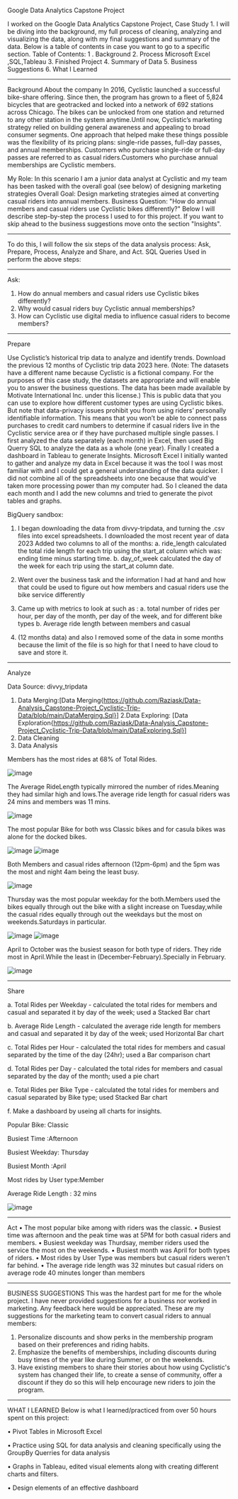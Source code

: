 Google Data Analytics Capstone Project

I worked on the Google Data Analytics Capstone Project, Case Study 1. I will be diving into the background, my full process of cleaning, analyzing and visualizing the data, along with my final suggestions and summary of the data. 
Below is a table of contents in case you want to go to a specific section. 
Table of Contents:
1 . Background 
2.	Process 
   Microsoft Excel ,SQL,Tableau 
3.	Finished Project 
4.	Summary of Data 
5.	Business Suggestions 
6.	What I Learned 
____________________________________________________________________________________________
Background
About the company
In 2016, Cyclistic launched a successful bike-share offering. Since then, the program has grown to a fleet of 5,824 bicycles that are geotracked and locked into a network of 692 stations
across Chicago. The bikes can be unlocked from one station and returned to any other station in the system anytime.Until now, Cyclistic’s marketing strategy relied on building general awareness and appealing to
broad consumer segments. One approach that helped make these things possible was the flexibility of its pricing plans: single-ride passes, full-day passes, and annual memberships.
Customers who purchase single-ride or full-day passes are referred to as casual riders.Customers who purchase annual memberships are Cyclistic members.

My Role: In this scenario I am a junior data analyst at Cyclistic and my team has been tasked with the overall goal (see below) of designing marketing strategies 
Overall Goal: Design marketing strategies aimed at converting casual riders into annual members.
Business Question: "How do annual members and casual riders use Cyclistic bikes differently?"
Below I will describe step-by-step the process I used to for this project. If you want to skip ahead to the business suggestions move onto the section "Insights".

 _____________________________________________________________

To do this, I will follow the six steps of the data analysis process: Ask, Prepare, Process, Analyze and Share, and Act. SQL Queries Used in perform the above steps:
__________________________________________________________________________________________
Ask:
1. How do annual members and casual riders use Cyclistic bikes differently?
2. Why would casual riders buy Cyclistic annual memberships?
3. How can Cyclistic use digital media to influence casual riders to become members?
___________________________________________________________________________________________
Prepare

Use Cyclistic’s historical trip data to analyze and identify trends. Download the previous 12
months of Cyclistic trip data  2023 here. (Note: The datasets have a different name because Cyclistic
is a fictional company. For the purposes of this case study, the datasets are appropriate and
will enable you to answer the business questions. The data has been made available by
Motivate International Inc. under this license.) This is public data that you can use to explore
how different customer types are using Cyclistic bikes. But note that data-privacy issues
prohibit you from using riders’ personally identifiable information. This means that you won’t be
able to connect pass purchases to credit card numbers to determine if casual riders live in the
Cyclistic service area or if they have purchased multiple single passes.
I first analyzed the data separately (each month) in Excel, then used Big Querry SQL to analyze the data as a whole (one year). Finally I created a dashboard in Tableau to generate Insights.
Microsoft Excel
I initially wanted to gather and analyze my data in Excel because it was the tool I was most familiar with and I could get a general understanding of the data quicker. I did not combine all of the spreadsheets into one because that would've taken more processing power than my computer had. So I   cleaned the data each month and I add the new columns and tried  to generate the pivot tables and graphs.

 BigQuery sandbox:
 
1.	I began downloading the data from divvy-tripdata, and turning the .csv files into excel spreadsheets. I downloaded the most recent year of data 2023 Added two columns to all of the months:
a.	ride_length calculated the total ride length for each trip using the start_at column which was: ending time minus starting time. 
b.	day_of_week calculated the day of the week for each trip using the start_at column date. 
2.	Went over the business task and the information I had at hand and how that could be used to figure out how members and casual riders use the bike service differently
3.	Came up with metrics to look at such as : 
a.	total number of rides per hour, per day of the month, per day of the week, and for different bike types 
b.	Average ride length between members and casual

1.	(12 months data)  and also I removed some of  the data in some months  because the limit of the file is so high for that I need to have cloud to save and store it.
__________________________________________________________
Analyze

Data Source: divvy_tripdata
1.	Data Merging:[Data Merging{https://github.com/Raziask/Data-Analysis_Capstone-Project_Cyclistic-Trip-Data/blob/main/DataMerging.Sql}]
2.Data Exploring:	[Data Exploration{https://github.com/Raziask/Data-Analysis_Capstone-Project_Cyclistic-Trip-Data/blob/main/DataExploring.Sql}]
3.	Data Cleaning
4.	Data Analysis

Members has the most rides at 68% of Total Rides.


![image](https://github.com/Raziask/Raziask/assets/159090090/d87fed32-d537-45e6-ae3c-379dbf6c4ffc)




The Average RideLength typically mirrored the number of rides.Meaning they had similar high and lows.The average ride length  for casual riders was 24 mins and members was 11 mins.

![image](https://github.com/Raziask/Raziask/assets/159090090/fd73980c-5e9a-4748-a2cb-14bff920536e)







The most popular Bike for both wss Classic bikes and  for casula bikes was alone for the docked bikes.

![image](https://github.com/Raziask/Raziask/assets/159090090/0cae31a2-a3a9-4414-b980-851f2a9773e5)
![image](https://github.com/Raziask/Raziask/assets/159090090/7b5e09f0-acde-4321-a05b-ec231ebb4117)




Both Members and casual rides afternoon (12pm-6pm) and the 5pm was the most and night 4am being the least busy.

![image](https://github.com/Raziask/Raziask/assets/159090090/29ce26ff-5748-4c6f-9d67-d77eaf1c8037)



Thursday was the most popular weekday for the both.Members used the bikes equally through out the bike with a slight increase on Tuesday,while the casual rides equally through out the weekdays but the most on weekends.Saturdays in particular. 


![image](https://github.com/Raziask/Raziask/assets/159090090/984e714d-7abe-448c-b4b4-ab9165863020)
![image](https://github.com/Raziask/Raziask/assets/159090090/b2084ae2-1727-42b1-a49e-065477b15b9e)








April to October was the busiest season for both type of riders. They ride most in April.While the least in (December-February).Specially in February.

![image](https://github.com/Raziask/Raziask/assets/159090090/60b9436b-2d88-4b56-b2ca-9a4efe2ac62e)

_________________________________________________________
Share

a.	Total Rides per Weekday - calculated the total rides for members and casual and separated it by day of the week; used a Stacked Bar chart

b.	Average Ride Length - calculated the average ride length for members and casual and separated it by day of the week; used  Horizontal Bar chart

c.	Total Rides per Hour - calculated the total rides for members and casual separated by the time of the day (24hr); used a Bar  comparison chart 

d.	Total Rides per Day - calculated the total rides for members and casual separated by the day of the month; used a pie chart 

e.	Total Rides per Bike Type - calculated the total rides for members and casual separated by Bike type; used  Stacked Bar chart 

f. Make a dashboard by useing all charts for insights.

Popular Bike: Classic

Busiest Time :Afternoon

Busiest Weekday: Thursday

Busiest Month :April

Most rides by User type:Member

Average Ride Length : 32 mins

![image](https://github.com/Raziask/Raziask/assets/159090090/9a4ba449-3dfc-423e-8d59-1d401d4a8fe3)
_______________________________________________________
Act
•	The most popular bike among with riders was the classic.
•	Busiest time was afternoon and the peak time was at 5PM for both casual riders and members. 
•	Busiest weekday was Thurdsay, member riders used the service the most on the weekends. 
•	Busiest month was April for both types of riders. 
•	Most rides by User Type was members but casual riders weren't far behind. 
•	The average ride length was 32 minutes but casual riders on average rode 40  minutes longer than members
_________________________________________________________
BUSINESS SUGGESTIONS
This was the hardest part for me for the whole project. I have never provided suggestions for a business nor worked in marketing. Any feedback here would be appreciated. 
These are my suggestions for the marketing team to convert casual riders to annual members:
1.	Personalize discounts and show perks in the membership program based on their preferences and riding habits.
2.	Emphasize the benefits of memberships, including discounts during busy times of the year like during Summer, or on the weekends. 
3.	Have existing members to share their stories about how using Cyclistic's system has changed their life, to create a sense of community, offer a discount if they do so this will help encourage new riders to join the program.
______________________________________________________________
WHAT I LEARNED
Below is what I learned/practiced from over 50 hours spent on this project: 

•	Pivot Tables in Microsoft Excel

•	Practice using SQL for data analysis and cleaning specifically using the  GroupBy Querries for data analysis 

•	Graphs in Tableau, edited visual elements along with creating different charts and filters. 

•	Design elements of an effective dashboard
 

 
